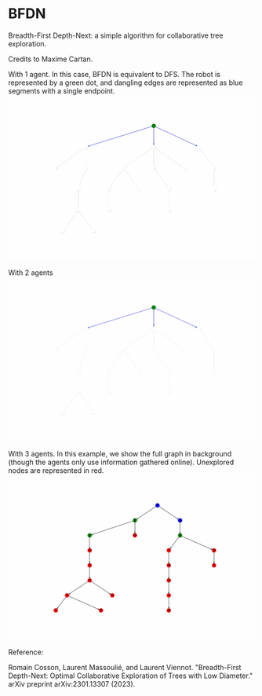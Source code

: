 # BFDN
Breadth-First Depth-Next: a simple algorithm for collaborative tree exploration. 

Credits to Maxime Cartan. 

With 1 agent. In this case, BFDN is equivalent to DFS. The robot is represented by a green dot, and dangling edges are represented as blue segments with a single endpoint.
![](https://github.com/Romcos/BFDN/blob/main/demo1.gif)

With 2 agents
![](https://github.com/Romcos/BFDN/blob/main/demo2.gif)

With 3 agents. In this example, we show the full graph in background (though the agents only use information gathered online). Unexplored nodes are represented in red.
![](https://github.com/Romcos/BFDN/blob/main/demo3.gif)


Reference:

Romain Cosson, Laurent Massoulié, and Laurent Viennot. "Breadth-First Depth-Next: Optimal Collaborative Exploration of Trees with Low Diameter." arXiv preprint arXiv:2301.13307 (2023).
